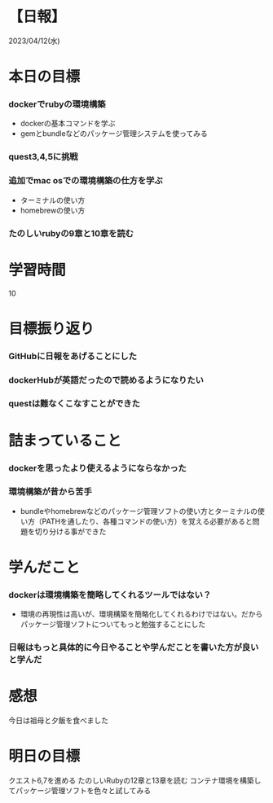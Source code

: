 # 【日報】
2023/04/12(水)
# 本日の目標
### dockerでrubyの環境構築
- dockerの基本コマンドを学ぶ
- gemとbundleなどのパッケージ管理システムを使ってみる
### quest3,4,5に挑戦
### 追加でmac osでの環境構築の仕方を学ぶ
  - ターミナルの使い方
  - homebrewの使い方
### たのしいrubyの9章と10章を読む

# 学習時間
10

# 目標振り返り
### GitHubに日報をあげることにした
### dockerHubが英語だったので読めるようになりたい
### questは難なくこなすことができた

# 詰まっていること
### dockerを思ったより使えるようにならなかった
### 環境構築が昔から苦手
- bundleやhomebrewなどのパッケージ管理ソフトの使い方とターミナルの使い方（PATHを通したり、各種コマンドの使い方）を覚える必要があると問題を切り分ける事ができた

# 学んだこと
### dockerは環境構築を簡略してくれるツールではない？
- 環境の再現性は高いが、環境構築を簡略化してくれるわけではない。だからパッケージ管理ソフトについてもっと勉強することにした
### 日報はもっと具体的に今日やることや学んだことを書いた方が良いと学んだ

# 感想
今日は祖母と夕飯を食べました

# 明日の目標
クエスト6,7を進める
たのしいRubyの12章と13章を読む
コンテナ環境を構築してパッケージ管理ソフトを色々と試してみる